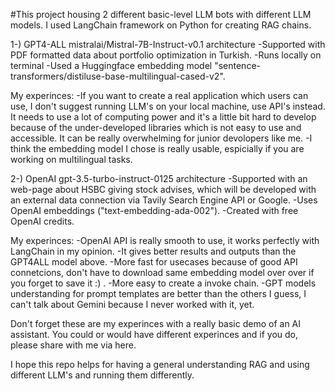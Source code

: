 #This project housing 2 different basic-level LLM bots with different LLM models. I used LangChain framework on Python for creating RAG chains.

1-) GPT4-ALL mistralai/Mistral-7B-Instruct-v0.1 architecture
-Supported with PDF formatted data about portfolio optimization in Turkish.
-Runs locally on terminal
-Used a Huggingface embedding model "sentence-transformers/distiluse-base-multilingual-cased-v2".

My experinces:
-If you want to create a real application which users can use, I don't suggest running LLM's on your local machine, use API's instead. It needs to use a lot of computing power and it's a little bit hard to develop because of the under-developed libraries which is not easy to use and accessible. It can be really overwhelming for junior devolopers like me.
-I think the embedding model I chose is really usable, espicially if you are working on multilingual tasks.

2-) OpenAI gpt-3.5-turbo-instruct-0125 architecture
-Supported with an web-page about HSBC giving stock advises, which will be developed with an external data connection via Tavily Search Engine API or Google.
-Uses OpenAI embeddings ("text-embedding-ada-002").
-Created with free OpenAI credits.

My experinces:
-OpenAI API is really smooth to use, it works perfectly with LangChain in my opinion.
-It gives better results and outputs than the GPT4ALL model above.
-More fast for usecases because of good API connetcions, don't have to download same embedding model over over if you forget to save it :) .
-More easy to create a invoke chain.
-GPT models understanding for prompt templates are better than the others I guess, I can't talk about Gemini because I never worked with it, yet.


Don't forget these are my experinces with a really basic demo of an AI assistant. You could or would have different experinces and if you do, please share with me via here.

I hope this repo helps for having a general understanding RAG and using different LLM's and running them differently.

